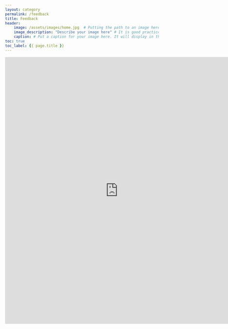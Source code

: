 ```yaml
---
layout: category
permalink: /feedback
title: Feedback
header:
    image: /assets/images/home.jpg  # Putting the path to an image here will replace the header image.
    image_description: "Describe your image here" # It is good practice to include an image desription as alt text.
    caption: # Put a caption for your image here. It will display in the bottom right corner of the image.
toc: true
toc_label: {{ page.title }}
---
```




<iframe src="https://docs.google.com/forms/d/e/1FAIpQLSctTx-scEF6Z0ZQ1MRoQgsFaCbtGb4PwBTjfKo_mm3DvtYRqw/viewform?embedded=true" width="740" height="877" frameborder="0" marginheight="0" marginwidth="0" >Google Form for feedback</iframe>